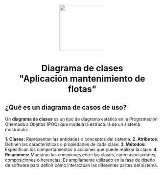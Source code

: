 <p align='center'>
  <img src='https://github.com/user-attachments/assets/899a06d7-01dd-4f33-b0cf-48b36b632b6f' height="150">
</p>

<h1 align='center'>
  Diagrama de clases
  <br>
  "Aplicación mantenimiento de flotas"
</h1>

## ¿Qué es un diagrama de casos de uso?

Un **diagrama de clases** es un tipo de diagrama estático en la Programación Orientada a Objetos (POO) que modela la estructura de un sistema mostrando:

**1. Clases:** Representan las entidades o conceptos del sistema.
**2. Atributos:** Definen las características o propiedades de cada clase.
**3. Métodos:** Especifican los comportamientos o acciones que puede realizar la clase.
**4. Relaciones:** Muestran las conexiones entre las clases, como asociaciones, composiciones o herencias.
Es ampliamente utilizado en la fase de diseño de software para definir cómo interactúan las diferentes partes del sistema.
